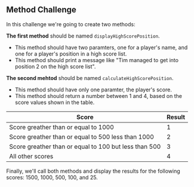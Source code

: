 ## Method Challenge

In this challenge we're going to create two methods:

<b>The first method</b> should be named <code>displayHighScorePosition</code>.
- This method should have two paramters, one for a player's name, and one for a player's position in a high score list.
- This method should print a message like "Tim managed to get into position 2 on the high score list".

<b>The second mehtod</b> should be named <code>calculateHighScorePosition</code>.
- This method should have only one paramter, the player's score.
- This method should return a number between 1 and 4, based on the score values shown in the table.

| Score | Result|
| -- | -- |
| Score greather than or equal to 1000 | 1 |
| Score greather than or equal to 500 less than 1000 | 2 |
| Score greather than or equal to 100 but less than 500 | 3 |
| All other scores | 4 |

Finally, we'll call both methods and display the results for the following scores: 1500, 1000, 500, 100, and 25.